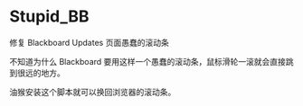 # Stupid_BB
修复 Blackboard Updates 页面愚蠢的滚动条

不知道为什么 Blackboard 要用这样一个愚蠢的滚动条，鼠标滑轮一滚就会直接跳到很远的地方。

油猴安装这个脚本就可以换回浏览器的滚动条。
